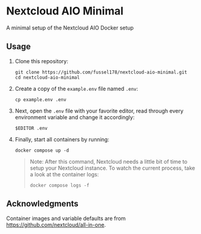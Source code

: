 # Nextcloud AIO Minimal

A minimal setup of the Nextcloud AIO Docker setup

## Usage

1. Clone this repository:

   ```shell
   git clone https://github.com/fussel178/nextcloud-aio-minimal.git
   cd nextcloud-aio-minimal
   ```

2. Create a copy of the `example.env` file named `.env`:

   ```shell
   cp example.env .env
   ```

3. Next, open the `.env` file with your favorite editor, read through every environment variable and change it accordingly:

   ```shell
   $EDITOR .env
   ```

4. Finally, start all containers by running:

   ```shell
   docker compose up -d
   ```

   > Note: After this command, Nextcloud needs a little bit of time to setup your Nextcloud instance.
   > To watch the current process, take a look at the container logs:
   >
   > ```shell
   > docker compose logs -f
   > ```

## Acknowledgments

Container images and variable defaults are from <https://github.com/nextcloud/all-in-one>.

